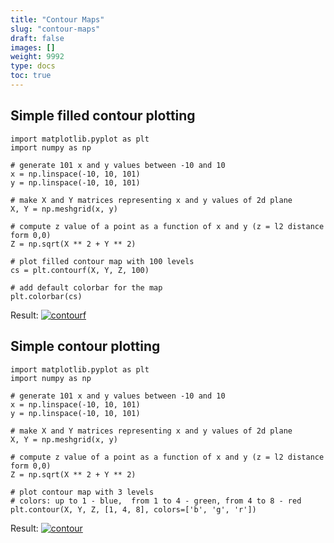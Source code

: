 ```yaml
---
title: "Contour Maps"
slug: "contour-maps"
draft: false
images: []
weight: 9992
type: docs
toc: true
---
```


## Simple filled contour plotting
    import matplotlib.pyplot as plt
    import numpy as np
    
    # generate 101 x and y values between -10 and 10 
    x = np.linspace(-10, 10, 101)
    y = np.linspace(-10, 10, 101)
    
    # make X and Y matrices representing x and y values of 2d plane
    X, Y = np.meshgrid(x, y)
    
    # compute z value of a point as a function of x and y (z = l2 distance form 0,0)
    Z = np.sqrt(X ** 2 + Y ** 2)
    
    # plot filled contour map with 100 levels
    cs = plt.contourf(X, Y, Z, 100)
    
    # add default colorbar for the map
    plt.colorbar(cs)

Result:
[![contourf][1]][1]


  [1]: https://i.stack.imgur.com/sDATU.png

## Simple contour plotting
    import matplotlib.pyplot as plt
    import numpy as np

    # generate 101 x and y values between -10 and 10 
    x = np.linspace(-10, 10, 101)
    y = np.linspace(-10, 10, 101)
    
    # make X and Y matrices representing x and y values of 2d plane
    X, Y = np.meshgrid(x, y)
    
    # compute z value of a point as a function of x and y (z = l2 distance form 0,0)
    Z = np.sqrt(X ** 2 + Y ** 2)
    
    # plot contour map with 3 levels 
    # colors: up to 1 - blue,  from 1 to 4 - green, from 4 to 8 - red
    plt.contour(X, Y, Z, [1, 4, 8], colors=['b', 'g', 'r'])

Result:
[![contour][1]][1]


  [1]: https://i.stack.imgur.com/921UT.png

